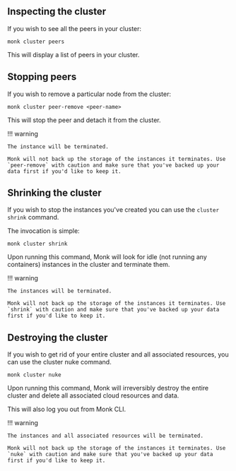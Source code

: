 ## Inspecting the cluster

If you wish to see all the peers in your cluster:

    monk cluster peers

This will display a list of peers in your cluster.

## Stopping peers

If you wish to remove a particular node from the cluster:

    monk cluster peer-remove <peer-name>

This will stop the peer and detach it from the cluster.

!!! warning

    The instance will be terminated.

    Monk will not back up the storage of the instances it terminates. Use `peer-remove` with caution and make sure that you've backed up your data first if you'd like to keep it.

## Shrinking the cluster

If you wish to stop the instances you've created you can use the `cluster shrink` command.

The invocation is simple:

    monk cluster shrink

Upon running this command, Monk will look for idle (not running any containers) instances in the cluster and terminate them.

!!! warning

    The instances will be terminated.

    Monk will not back up the storage of the instances it terminates. Use `shrink` with caution and make sure that you've backed up your data first if you'd like to keep it.

## Destroying the cluster

If you wish to get rid of your entire cluster and all associated resources, you can use the cluster nuke command.

    monk cluster nuke

Upon running this command, Monk will irreversibly destroy the entire cluster and delete all associated cloud resources and data.

This will also log you out from Monk CLI.

!!! warning

    The instances and all associated resources will be terminated.

    Monk will not back up the storage of the instances it terminates. Use `nuke` with caution and make sure that you've backed up your data first if you'd like to keep it.
